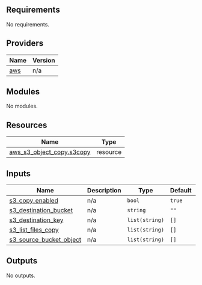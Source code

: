 ## Requirements

No requirements.

## Providers

| Name | Version |
|------|---------|
| <a name="provider_aws"></a> [aws](#provider\_aws) | n/a |

## Modules

No modules.

## Resources

| Name | Type |
|------|------|
| [aws_s3_object_copy.s3copy](https://registry.terraform.io/providers/hashicorp/aws/latest/docs/resources/s3_object_copy) | resource |

## Inputs

| Name | Description | Type | Default | Required |
|------|-------------|------|---------|:--------:|
| <a name="input_s3_copy_enabled"></a> [s3\_copy\_enabled](#input\_s3\_copy\_enabled) | n/a | `bool` | `true` | no |
| <a name="input_s3_destination_bucket"></a> [s3\_destination\_bucket](#input\_s3\_destination\_bucket) | n/a | `string` | `""` | no |
| <a name="input_s3_destination_key"></a> [s3\_destination\_key](#input\_s3\_destination\_key) | n/a | `list(string)` | `[]` | no |
| <a name="input_s3_list_files_copy"></a> [s3\_list\_files\_copy](#input\_s3\_list\_files\_copy) | n/a | `list(string)` | `[]` | no |
| <a name="input_s3_source_bucket_object"></a> [s3\_source\_bucket\_object](#input\_s3\_source\_bucket\_object) | n/a | `list(string)` | `[]` | no |

## Outputs

No outputs.
